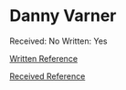 # Danny Varner

Received: No
Written: Yes

[Written Reference](Danny%20Varner%202316509554a7809991f6df99e75232d2/Written%20Reference%202316509554a780ad914ecc6e2a680e7c.md)

[Received Reference](Danny%20Varner%202316509554a7809991f6df99e75232d2/Received%20Reference%202316509554a780189d66cbc0df8cb59e.md)